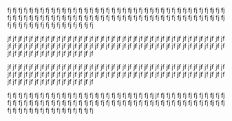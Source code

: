 fj fj fj fj fj fj fj fj fj fj fj fj fj fj fj fj fj fj fj fj fj fj fj fj
fj fj fj fj fj fj fj fj fj fj fj fj fj fj fj fj fj fj fj fj fj fj fj fj
fj fj fj fj fj fj fj fj fj fj fj fj fj fj fj fj fj fj fj fj fj fj fj fj
fj fj fj fj fj fj fj fj fj fj fj fj fj fj fj fj fj fj fj fj fj fj fj fj

jf jf jf jf jf jf jf jf jf jf jf jf jf jf jf jf jf jf jf jf jf jf jf jf 
jf jf jf jf jf jf jf jf jf jf jf jf jf jf jf jf jf jf jf jf jf jf jf jf
jf jf jf jf jf jf jf jf jf jf jf jf jf jf jf jf jf jf jf jf jf jf jf jf 
jf jf jf jf jf jf jf jf jf jf jf jf jf jf jf jf jf jf jf jf jf jf jf jf

jf jf jf jf jf jf jf jf jf jf jf jf jf jf jf jf jf jf jf jf jf jf jf jf
jf jf jf jf jf jf jf jf jf jf jf jf jf jf jf jf jf jf jf jf jf jf jf jf 
jf jf jf jf jf jf jf jf jf jf jf jf jf jf jf jf jf jf jf jf jf jf jf jf 
jf jf jf jf jf jf jf jf jf jf jf jf jf jf jf jf jf jf jf jf jf jf jf jf 

fj fj fj fj fj fj fj fj fj fj fj fj fj fj fj fj fj fj fj fj fj fj fj fj
fj fj fj jf fj fj fj fj fj fj fj fj fj fj fj fj fj fj fj fj fj fj fj fj
fj fj fj fj fj fj fj fj fj fj fj fj fj fj fj fj fj fj fj fj fj fj fj fj 
fj fj fj fj fj fj fj fj fj fj fj fj fj fj fj fj fj fj fj fj fj fj fj fj 